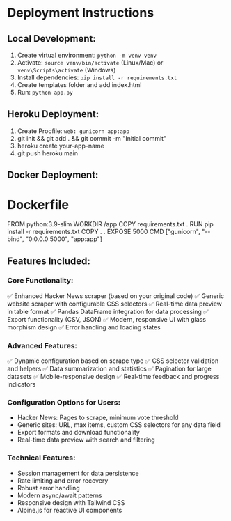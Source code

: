 # Deployment Instructions

## Local Development:
1. Create virtual environment: `python -m venv venv`
2. Activate: `source venv/bin/activate` (Linux/Mac) or `venv\Scripts\activate` (Windows)
3. Install dependencies: `pip install -r requirements.txt`
4. Create templates folder and add index.html
5. Run: `python app.py`

## Heroku Deployment:
1. Create Procfile: `web: gunicorn app:app`
2. git init && git add . && git commit -m "Initial commit"
3. heroku create your-app-name
4. git push heroku main

## Docker Deployment:
# Dockerfile
FROM python:3.9-slim
WORKDIR /app
COPY requirements.txt .
RUN pip install -r requirements.txt
COPY . .
EXPOSE 5000
CMD ["gunicorn", "--bind", "0.0.0.0:5000", "app:app"]

## Features Included:

### Core Functionality:
✅ Enhanced Hacker News scraper (based on your original code)
✅ Generic website scraper with configurable CSS selectors
✅ Real-time data preview in table format
✅ Pandas DataFrame integration for data processing
✅ Export functionality (CSV, JSON)
✅ Modern, responsive UI with glass morphism design
✅ Error handling and loading states

### Advanced Features:
✅ Dynamic configuration based on scrape type
✅ CSS selector validation and helpers
✅ Data summarization and statistics
✅ Pagination for large datasets
✅ Mobile-responsive design
✅ Real-time feedback and progress indicators

### Configuration Options for Users:
- Hacker News: Pages to scrape, minimum vote threshold
- Generic sites: URL, max items, custom CSS selectors for any data field
- Export formats and download functionality
- Real-time data preview with search and filtering

### Technical Features:
- Session management for data persistence
- Rate limiting and error recovery
- Robust error handling
- Modern async/await patterns
- Responsive design with Tailwind CSS
- Alpine.js for reactive UI components